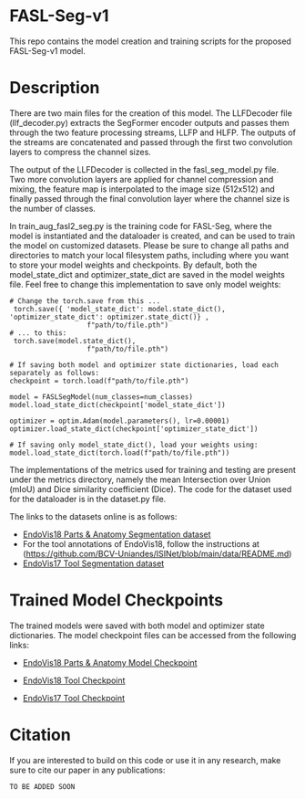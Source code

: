 # FASL-Seg-v1
This repo contains the model creation and training scripts for the proposed FASL-Seg-v1 model.

# Description
There are two main files for the creation of this model. The LLFDecoder file (llf_decoder.py) extracts the SegFormer encoder outputs and passes them through the two feature processing streams, LLFP and HLFP. The outputs of the streams are concatenated and passed through the first two convolution layers to compress the channel sizes. 

The output of the LLFDecoder is collected in the fasl_seg_model.py file. Two more convolution layers are applied for channel compression and mixing, the feature map is interpolated to the image size (512x512) and finally passed through the final convolution layer where the channel size is the number of classes.

In train_aug_fasl2_seg.py is the training code for FASL-Seg, where the model is instantiated and the dataloader is created, and can be used to train the model on customized datasets. Please be sure to change all paths and directories to match your local filesystem paths, including where you want to store your model weights and checkpoints. By default, both the model_state_dict and optimizer_state_dict are saved in the model weights file. Feel free to change this implementation to save only model weights: 
```
# Change the torch.save from this ...
 torch.save({ 'model_state_dict': model.state_dict(), 'optimizer_state_dict': optimizer.state_dict()} ,
                   f"path/to/file.pth")
# ... to this:
 torch.save(model.state_dict(),
                   f"path/to/file.pth")

# If saving both model and optimizer state dictionaries, load each separately as follows:
checkpoint = torch.load(f"path/to/file.pth")

model = FASLSegModel(num_classes=num_classes)
model.load_state_dict(checkpoint['model_state_dict'])

optimizer = optim.Adam(model.parameters(), lr=0.00001)
optimizer.load_state_dict(checkpoint['optimizer_state_dict'])

# If saving only model_state_dict(), load your weights using:
model.load_state_dict(torch.load(f"path/to/file.pth"))
```

The implementations of the metrics used for training and testing are present under the metrics directory, namely the mean Intersection over Union (mIoU) and Dice similarity coefficient (Dice). The code for the dataset used for the dataloader is in the dataset.py file.

The links to the datasets online is as follows:
- [EndoVis18 Parts & Anatomy Segmentation dataset](https://endovissub2018-roboticscenesegmentation.grand-challenge.org/Data/)
- For the tool annotations of EndoVis18, follow the instructions at (https://github.com/BCV-Uniandes/ISINet/blob/main/data/README.md)
- [EndoVis17 Tool Segmentation dataset](https://endovissub2017-roboticinstrumentsegmentation.grand-challenge.org/Data/)

# Trained Model Checkpoints
The trained models were saved with both model and optimizer state dictionaries. The model checkpoint files can be accessed from the following links:

- [EndoVis18 Parts & Anatomy Model Checkpoint](https://drive.google.com/file/d/1Ifu4clWiuER1P5eRY_Cac_zO4QOU-viW/view?usp=sharing)

- [EndoVis18 Tool Checkpoint](https://drive.google.com/file/d/1edzckC_65wdhy9DjeEjvw8w7Oy0EAaPg/view?usp=sharing)

- [EndoVis17 Tool Checkpoint](https://drive.google.com/file/d/1DJnV_O5Dwfes9BWi-kfDrHc82v0ysUj2/view?usp=sharing)

# Citation
If you are interested to build on this code or use it in any research, make sure to cite our paper in any publications:
```
TO BE ADDED SOON

```
